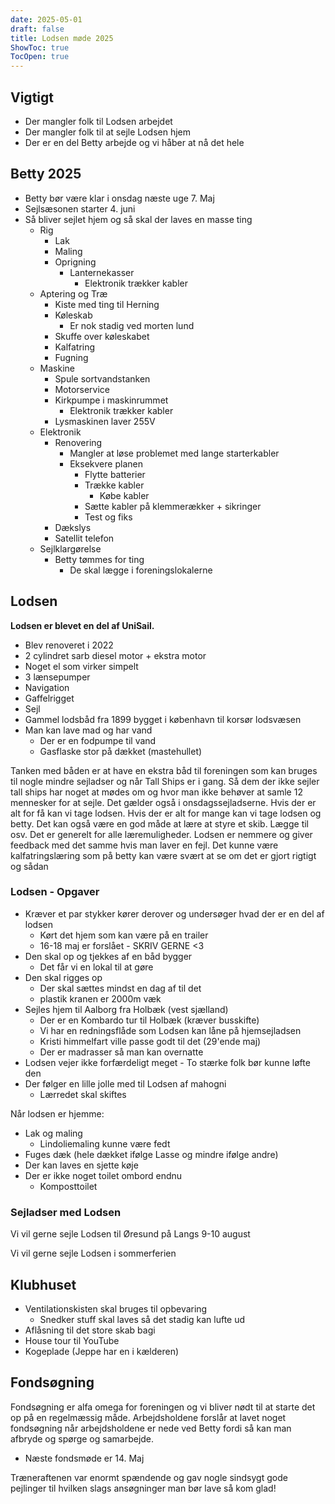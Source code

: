 ```yaml
---
date: 2025-05-01
draft: false
title: Lodsen møde 2025
ShowToc: true
TocOpen: true
---
```

## Vigtigt

- Der mangler folk til Lodsen arbejdet
- Der mangler folk til at sejle Lodsen hjem
- Der er en del Betty arbejde og vi håber at nå det hele

## Betty 2025

- Betty bør være klar i onsdag næste uge 7. Maj
- Sejlsæsonen starter 4. juni
- Så bliver sejlet hjem og så skal der laves en masse ting
  - Rig
    - Lak
    - Maling
    - Oprigning
      - Lanternekasser
        - Elektronik trækker kabler
  - Aptering og Træ
    - Kiste med ting til Herning
    - Køleskab
      - Er nok stadig ved morten lund
    - Skuffe over køleskabet
    - Kalfatring
    - Fugning
  - Maskine
    - Spule sortvandstanken
    - Motorservice
    - Kirkpumpe i maskinrummet
      - Elektronik trækker kabler
    - Lysmaskinen laver 255V
  - Elektronik
    - Renovering
      - Mangler at løse problemet med lange starterkabler
      - Eksekvere planen
        - Flytte batterier
        - Trække kabler
          - Købe kabler
        - Sætte kabler på klemmerækker + sikringer
        - Test og fiks
    - Dækslys
    - Satellit telefon
  - Sejlklargørelse
    - Betty tømmes for ting
      - De skal lægge i foreningslokalerne

## Lodsen

**Lodsen er blevet en del af UniSail.**

- Blev renoveret i 2022
- 2 cylindret sarb diesel motor + ekstra motor
- Noget el som virker simpelt
- 3 lænsepumper
- Navigation
- Gaffelrigget
- Sejl
- Gammel lodsbåd fra 1899 bygget i københavn til korsør lodsvæsen
- Man kan lave mad og har vand
  - Der er en fodpumpe til vand
  - Gasflaske stor på dækket (mastehullet)

Tanken med båden er at have en ekstra båd til foreningen som kan bruges til nogle mindre sejladser og når Tall Ships er i gang. Så dem der ikke sejler tall ships har noget at mødes om og hvor man ikke behøver at samle 12 mennesker for at sejle. Det gælder også i onsdagssejladserne. Hvis der er alt for få kan vi tage lodsen. Hvis der er alt for mange kan vi tage lodsen og betty. Det kan også være en god måde at lære at styre et skib. Lægge til osv. Det er generelt for alle læremuligheder. Lodsen er nemmere og giver feedback med det samme hvis man laver en fejl. Det kunne være kalfatringslæring som på betty kan være svært at se om det er gjort rigtigt og sådan

### Lodsen - Opgaver

- Kræver et par stykker kører derover og undersøger hvad der er en del af lodsen
  - Kørt det hjem som kan være på en trailer
  - 16-18 maj er forslået - SKRIV GERNE <3
- Den skal op og tjekkes af en båd bygger
  - Det får vi en lokal til at gøre
- Den skal rigges op
  - Der skal sættes mindst en dag af til det
  - plastik kranen er 2000m væk
- Sejles hjem til Aalborg fra Holbæk (vest sjælland)
  - Der er en Kombardo tur til Holbæk (kræver busskifte)
  - Vi har en redningsflåde som Lodsen kan låne på hjemsejladsen
  - Kristi himmelfart ville passe godt til det (29'ende maj)
  - Der er madrasser så man kan overnatte
- Lodsen vejer ikke forfærdeligt meget - To stærke folk bør kunne løfte den
- Der følger en lille jolle med til Lodsen af mahogni
  - Lærredet skal skiftes

Når lodsen er hjemme:

- Lak og maling
  - Lindoliemaling kunne være fedt
- Fuges dæk (hele dækket ifølge Lasse og mindre ifølge andre)
- Der kan laves en sjette køje
- Der er ikke noget toilet ombord endnu
  - Komposttoilet

### Sejladser med Lodsen

Vi vil gerne sejle Lodsen til Øresund på Langs 9-10 august

Vi vil gerne sejle Lodsen i sommerferien

## Klubhuset

- Ventilationskisten skal bruges til opbevaring
  - Snedker stuff skal laves så det stadig kan lufte ud
- Aflåsning til det store skab bagi
- House tour til YouTube
- Kogeplade (Jeppe har en i kælderen)

## Fondsøgning

Fondsøgning er alfa omega for foreningen og vi bliver nødt til at starte det op på en regelmæssig måde. Arbejdsholdene forslår at lavet noget fondsøgning når arbejdsholdene er nede ved Betty fordi så kan man afbryde og spørge og samarbejde.

- Næste fondsmøde er 14. Maj

Træneraftenen var enormt spændende og gav nogle sindsygt gode pejlinger til hvilken slags ansøgninger man bør lave så kom glad!
